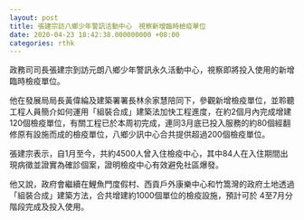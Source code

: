 ```yaml
---
layout: post
title: 張建宗訪八鄉少年警訊活動中心　視察新增臨時檢疫單位
date: 2020-04-23 18:42:38.000000000 +08:00
categories: rthk
---
```


政務司司長張建宗到訪元朗八鄉少年警訊永久活動中心，視察即將投入使用的新增臨時檢疫單位。

他在發展局局長黃偉綸及建築署署長林余家慧陪同下，參觀新增檢疫單位，並聆聽工程人員簡介如何運用「組裝合成」建築法加快工程進度，在約2個月內完成增建120個檢疫單位，有關工程已於本周初完成，連同3月底已投入服務的約80個經翻修原有設施而成的檢疫單位，八鄉少訊中心合共提供超過200個檢疫單位。
  
張建宗表示，自1月至今，共約4500人曾入住檢疫中心，其中84人在入住期間出現病徵並證實為確診個案，證明檢疫中心有效避免社區爆發。

他又說，政府會繼續在鯉魚門度假村、西貢戶外康樂中心和竹篙灣的政府土地透過「組裝合成」建築方法，合共增建約1000個單位的檢疫設施，預計可於 4至7月分階段完成及投入使用。
